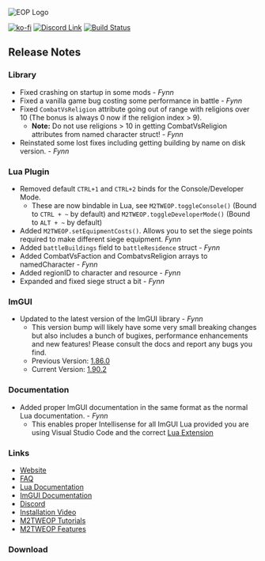 ![EOP Logo](https://i.imgur.com/jqzoYoQ.png)

[![ko-fi](https://ko-fi.com/img/githubbutton_sm.svg)](https://ko-fi.com/D1D4DZTHG)
[![Discord Link](https://img.shields.io/discord/713369537948549191?color=red&label=Discord&style=for-the-badge)](https://discord.gg/Epqjm8u2WK)
[![Build Status](https://img.shields.io/github/v/release/youneuoy/M2TWEOP-library?label=Download&style=for-the-badge)](#download)

## **Release Notes**

<!-- ### **Launcher** -->

<!-- ![](https://i.imgur.com/Pl02p1W.png) -->
<!-- ![](https://i.imgur.com/h8UlYMT.png) -->

### **Library**
- Fixed crashing on startup in some mods - *Fynn*
- Fixed a vanilla game bug costing some performance in battle - *Fynn*
- Fixed `CombatVsReligion` attribute going out of range with religions over 10 (The bonus is always 0 now if the religion index > 9). 
  - **Note:** Do not use religions > 10 in getting CombatVsReligion attributes from named character struct! - *Fynn*
- Reinstated some lost fixes including getting building by name on disk version. - *Fynn*

### **Lua Plugin**
- Removed default `CTRL+1` and `CTRL+2` binds for the Console/Developer Mode.
  - These are now bindable in Lua, see `M2TWEOP.toggleConsole()` (Bound to `CTRL + ~` by default) and `M2TWEOP.toggleDeveloperMode()` (Bound to `ALT + ~` by default)
- Added `M2TWEOP.setEquipmentCosts()`. Allows you to set the siege points required to make different siege equipment. *Fynn*
- Added `battleBuildings` field to `battleResidence` struct - *Fynn*
- Added CombatVsFaction and CombatvsReligion arrays to namedCharacter - *Fynn*
- Added regionID to character and resource - *Fynn*
- Expanded and fixed siege struct a bit - *Fynn*

### **ImGUI**
- Updated to the latest version of the ImGUI library - *Fynn*
  - This version bump will likely have some very small breaking changes but also includes a bunch of bugixes, performance enhancements and new features! Please consult the docs and report any bugs you find. 
  - Previous Version: [1.86.0](https://github.com/ocornut/imgui/releases/tag/v1.86)
  - Current Version: [1.90.2](https://github.com/ocornut/imgui/releases/tag/v1.90.2)


### **Documentation**
- Added proper ImGUI documentation in the same format as the normal Lua documentation. - *Fynn*
  - This enables proper Intellisense for all ImGUI Lua provided you are using Visual Studio Code and the correct [Lua Extension](https://marketplace.visualstudio.com/items?itemName=sumneko.lua)

### **Links**
- [Website](https://youneuoy.github.io/M2TWEOP-library/)
- [FAQ](https://youneuoy.github.io/M2TWEOP-library/faq.html)
- [Lua Documentation](https://youneuoy.github.io/M2TWEOP-library/_static/LuaLib/index.html)
- [ImGUI Documentation](https://youneuoy.github.io/M2TWEOP-library/_static/LuaLib/extra/readme_imgui.md.html)
- [Discord](https://discord.gg/Epqjm8u2WK)
- [Installation Video](https://youtu.be/caOiB0NaGGI?t=67)
- [M2TWEOP Tutorials](https://www.youtube.com/playlist?list=PLi6V3nVH22N7ZfjfOuivGKHnNRAlBaTQd)
- [M2TWEOP Features](https://www.youtube.com/playlist?list=PLi6V3nVH22N6R7IGupVDwfyiPm6-d6rlU)

### **Download**

<a id="download"></a>
